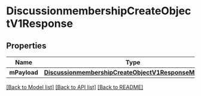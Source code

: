 # DiscussionmembershipCreateObjectV1Response

## Properties
Name | Type | Description | Notes
------------ | ------------- | ------------- | -------------
**mPayload** | [**DiscussionmembershipCreateObjectV1ResponseMPayload***](DiscussionmembershipCreateObjectV1ResponseMPayload.md) |  | 

[[Back to Model list]](../README.md#documentation-for-models) [[Back to API list]](../README.md#documentation-for-api-endpoints) [[Back to README]](../README.md)


